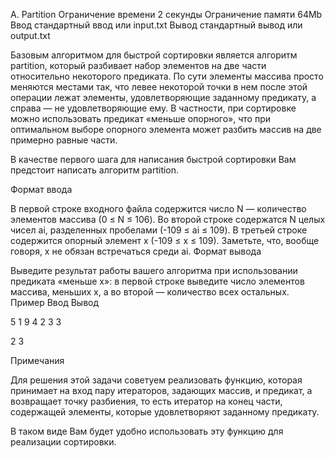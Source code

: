 
A. Partition
Ограничение времени 	2 секунды
Ограничение памяти 	64Mb
Ввод 	стандартный ввод или input.txt
Вывод 	стандартный вывод или output.txt

Базовым алгоритмом для быстрой сортировки является алгоритм partition, который разбивает набор элементов на две части относительно некоторого предиката.
По сути элементы массива просто меняются местами так, что левее некоторой точки в нем после этой операции лежат элементы, удовлетворяющие заданному предикату, а справа — не удовлетворяющие ему.
В частности, при сортировке можно использовать предикат «меньше опорного», что при оптимальном выборе опорного элемента может разбить массив на две примерно равные части.

В качестве первого шага для написания быстрой сортировки Вам предстоит написать алгоритм partition.

Формат ввода

В первой строке входного файла содержится число N — количество элементов массива (0 ≤ N ≤ 106).
Во второй строке содержатся N целых чисел ai, разделенных пробелами (-109 ≤ ai ≤ 109).
В третьей строке содержится опорный элемент x (-109 ≤ x ≤ 109).
Заметьте, что, вообще говоря, x не обязан встречаться среди ai.
Формат вывода

Выведите результат работы вашего алгоритма при использовании предиката «меньше x»: в первой строке выведите число элементов массива, меньших x, а во второй — количество всех остальных.
Пример
Ввод
Вывод

5
1 9 4 2 3
3

	

2
3

Примечания

Для решения этой задачи советуем реализовать функцию, которая принимает на вход пару итераторов, задающих массив, и предикат, а возвращает точку разбиения, то есть итератор на конец части, содержащей элементы, которые удовлетворяют заданному предикату.

В таком виде Вам будет удобно использовать эту функцию для реализации сортировки.

